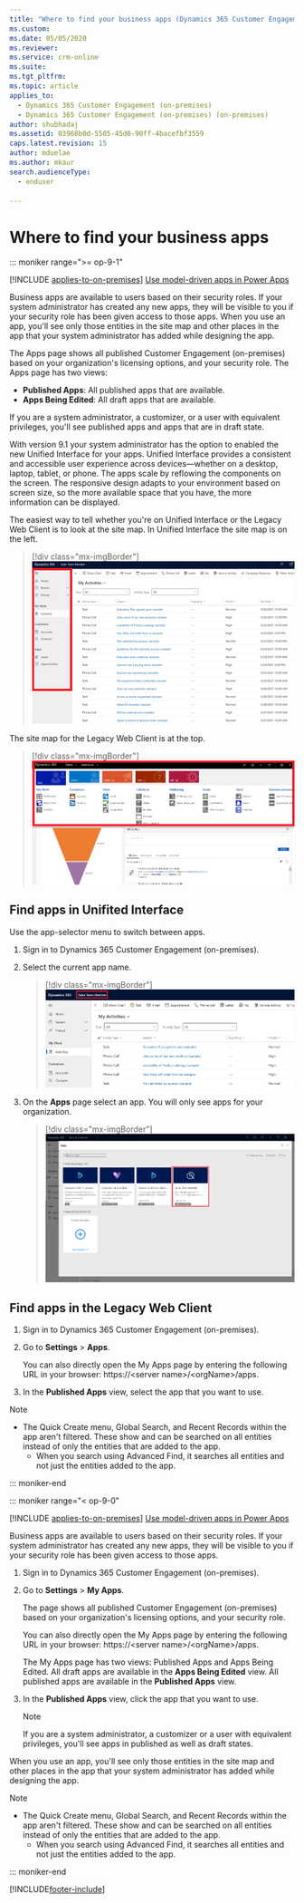 ```yaml
---
title: "Where to find your business apps (Dynamics 365 Customer Engagement (on-premises)) | MicrosoftDocs"
ms.custom: 
ms.date: 05/05/2020
ms.reviewer: 
ms.service: crm-online
ms.suite: 
ms.tgt_pltfrm: 
ms.topic: article
applies_to: 
  - Dynamics 365 Customer Engagement (on-premises)
  - Dynamics 365 Customer Engagement (on-premises) (on-premises)
author: shubhadaj
ms.assetid: 03968b0d-5505-45d0-90ff-4bacefbf3559
caps.latest.revision: 15
author: mduelae
ms.author: mkaur
search.audienceType: 
  - enduser

---
```

# Where to find your business apps

::: moniker range=">= op-9-1"

[!INCLUDE [applies-to-on-premises](../includes/applies-to-on-premises.md)] [Use model-driven apps in Power Apps](/powerapps/user/use-model-driven-apps)


Business apps are available to users based on their security roles. If your system administrator has created any new apps, they will be visible to you if your security role has been given access to those apps. When you use an app, you'll see only those entities in the site map and other places in the app that your system administrator has added while designing the app. 

The Apps page shows all published Customer Engagement (on-premises) based on your organization's licensing options, and your security role. The Apps page has two views: 

- **Published Apps**: All published apps that are available.
- **Apps Being Edited**: All draft apps that are available.   

If you are a system administrator, a customizer, or a user with equivalent privileges, you'll see published apps and apps that are in draft state.  

With version 9.1 your system administrator has the option to enabled the new Unified Interface for your apps. Unified Interface provides a consistent and accessible user experience across devices—whether on a desktop, laptop, tablet, or phone. The apps scale by reflowing the components on the screen. The responsive design adapts to your environment based on screen size, so the more available space that you have, the more information can be displayed.

The easiest way to tell whether you're on Unified Interface or the Legacy Web Client is to look at the site map. In Unified Interface the site map is on the left.

> [!div class="mx-imgBorder"]
> ![Unified interface for on-prim](media/uci-onprem-interface.png "Unified interface for on-prem")


The site map for the Legacy Web Client is at the top.

> [!div class="mx-imgBorder"]
> ![Web client interface](media/web-client-interface.png "Web client interface")


## Find apps in Unifited Interface

Use the app-selector menu to switch between apps.

1. Sign in to Dynamics 365 Customer Engagement (on-premises).  
2. Select the current app name.

   > [!div class="mx-imgBorder"]
   > ![Select the current app name](media/access-site-map.png "Select the current app name")

3. On the **Apps** page select an app. You will only see apps for your organization.

   > [!div class="mx-imgBorder"]
   > ![Select an app to use](media/access-site-map-1.png "Select an app to use")

## Find apps in the Legacy Web Client 

1. Sign in to Dynamics 365 Customer Engagement (on-premises).  
  
2. Go to **Settings** > **Apps**.  
  
    You can also directly open the My Apps page by entering the following URL in your browser:  https://\<server name>/\<orgName>/apps.  
  
3. In the **Published Apps** view, select the app that you want to use.  
  
  
> [!NOTE]
> - The Quick Create menu, Global Search, and Recent Records within the app aren't filtered. These show and can be searched on all entities instead of only the entities that are added to the app.  
>   -   When you search using Advanced Find, it searches all entities and not just the entities added to the app.  

::: moniker-end

::: moniker range="< op-9-0"

[!INCLUDE [applies-to-on-premises](../includes/applies-to-on-premises.md)] [Use model-driven apps in Power Apps](/powerapps/user/use-model-driven-apps)

Business apps are available to users based on their security roles. If your system administrator has created any new apps, they will be visible to you if your security role has been given access to those apps. 
  
1. Sign in to Dynamics 365 Customer Engagement (on-premises).  
  
2. Go to **Settings** > **My Apps**.  
  
    The page shows all published Customer Engagement (on-premises) based on your organization's licensing options, and your security role.  
  
    You can also directly open the My Apps page by entering the following URL in your browser:  https://\<server name>/\<orgName>/apps.  
  
    The My Apps page has two views: Published Apps and Apps Being Edited. All draft apps are available in the **Apps Being Edited** view. All published apps are available in the **Published Apps** view.  
  
3. In the **Published Apps** view, click the app that you want to use.  
  
   > [!NOTE]
   >  If you are a system administrator, a customizer or a user with equivalent privileges, you'll see apps in published as well as draft states.  
  
When you use an app, you'll see only those entities in the site map  and other places in the app that your system administrator has added while designing the app.  
  
> [!NOTE]
> - The Quick Create menu, Global Search, and Recent Records within the app aren't filtered. These show and can be searched on all entities instead of only the entities that are added to the app.  
>   -   When you search using Advanced Find, it searches all entities and not just the entities added to the app.  

::: moniker-end



[!INCLUDE[footer-include](../../../includes/footer-banner.md)]
